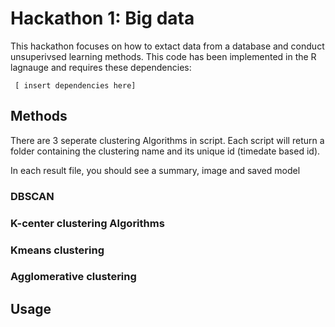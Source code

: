 # Hackathon 1: Big data 
This hackathon focuses on how to extact data from a database and conduct unsuperivsed learning methods.
This code has been implemented in the R lagnauge and requires these dependencies:

``` text
 [ insert dependencies here]
```


## Methods
There are 3 seperate clustering Algorithms in script. Each script will return a folder containing the clustering name and its unique id (timedate based id).

In each result file, you should see a summary, image and saved  model

### DBSCAN


### K-center clustering Algorithms


### Kmeans clustering 


### Agglomerative clustering

## Usage
